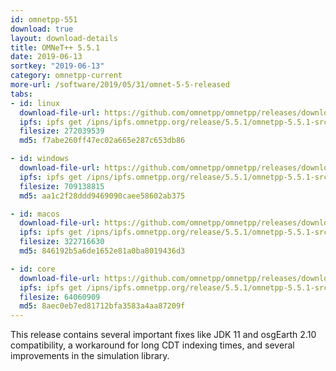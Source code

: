 ```yaml
---
id: omnetpp-551
download: true
layout: download-details
title: OMNeT++ 5.5.1
date: 2019-06-13
sortkey: "2019-06-13"
category: omnetpp-current
more-url: /software/2019/05/31/omnet-5-5-released
tabs:
- id: linux
  download-file-url: https://github.com/omnetpp/omnetpp/releases/download/omnetpp-5.5.1/omnetpp-5.5.1-src-linux.tgz
  ipfs: ipfs get /ipns/ipfs.omnetpp.org/release/5.5.1/omnetpp-5.5.1-src-linux.tgz
  filesize: 272039539
  md5: f7abe260ff47ec02a665e287c653db86

- id: windows
  download-file-url: https://github.com/omnetpp/omnetpp/releases/download/omnetpp-5.5.1/omnetpp-5.5.1-src-windows.zip
  ipfs: ipfs get /ipns/ipfs.omnetpp.org/release/5.5.1/omnetpp-5.5.1-src-windows.zip
  filesize: 709138815
  md5: aa1c2f28ddd9469090caee58602ab375

- id: macos
  download-file-url: https://github.com/omnetpp/omnetpp/releases/download/omnetpp-5.5.1/omnetpp-5.5.1-src-macosx.tgz
  ipfs: ipfs get /ipns/ipfs.omnetpp.org/release/5.5.1/omnetpp-5.5.1-src-macosx.tgz
  filesize: 322716630
  md5: 846192b5a6de1652e81a0ba8019436d3

- id: core
  download-file-url: https://github.com/omnetpp/omnetpp/releases/download/omnetpp-5.5.1/omnetpp-5.5.1-src-core.tgz
  ipfs: ipfs get /ipns/ipfs.omnetpp.org/release/5.5.1/omnetpp-5.5.1-src-core.tgz
  filesize: 64060909
  md5: 8aec0eb7ed81712bfa3583a4aa87209f
---
```



This release contains several important fixes like JDK 11 and osgEarth 2.10 compatibility, a workaround
for long CDT indexing times, and several improvements in the simulation library.
